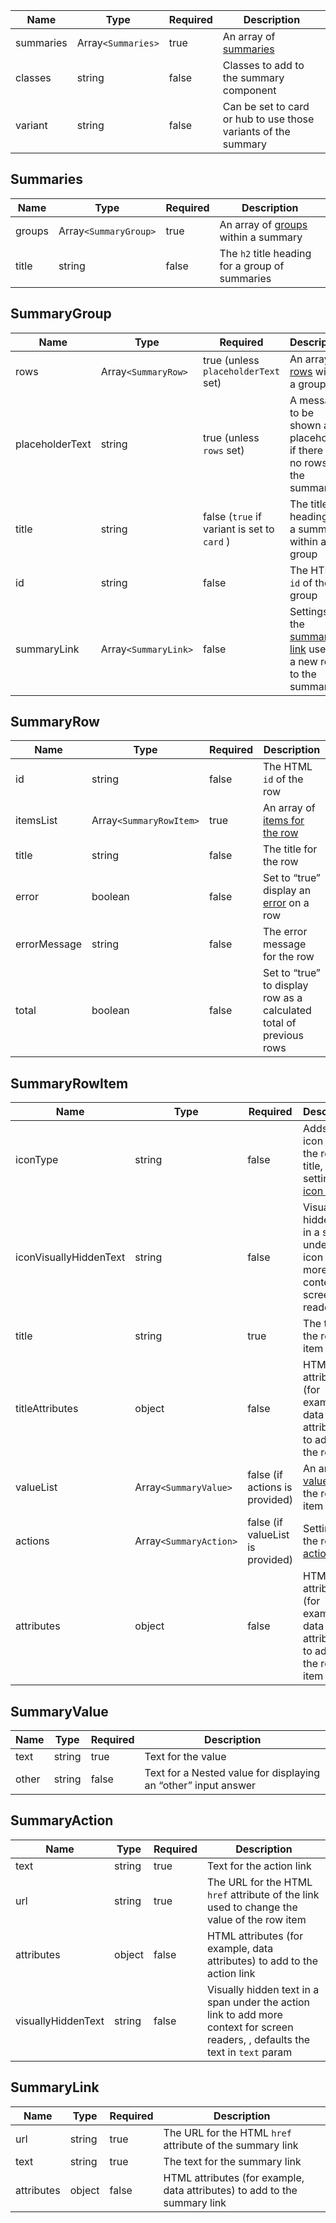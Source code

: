 | Name      | Type               | Required | Description                                                    |
| --------- | ------------------ | -------- | -------------------------------------------------------------- |
| summaries | Array`<Summaries>` | true     | An array of [summaries](#summaries)                            |
| classes   | string             | false    | Classes to add to the summary component                        |
| variant   | string             | false    | Can be set to card or hub to use those variants of the summary |

## Summaries

| Name   | Type                  | Required | Description                                          |
| ------ | --------------------- | -------- | ---------------------------------------------------- |
| groups | Array`<SummaryGroup>` | true     | An array of [groups](#summarygroup) within a summary |
| title  | string                | false    | The `h2` title heading for a group of summaries      |

## SummaryGroup

| Name            | Type                 | Required                                    | Description                                                                    |
| --------------- | -------------------- | ------------------------------------------- | ------------------------------------------------------------------------------ |
| rows            | Array`<SummaryRow>`  | true (unless `placeholderText` set)         | An array of [rows](#summaryrow) within a group                                 |
| placeholderText | string               | true (unless `rows` set)                    | A message to be shown as a placeholder if there are no rows in the summary     |
| title           | string               | false (`true` if variant is set to `card` ) | The title heading for a summary within a group                                 |
| id              | string               | false                                       | The HTML `id` of the group                                                     |
| summaryLink     | Array`<SummaryLink>` | false                                       | Settings for the [summary link](#summarylink) used to a new row to the summary |

## SummaryRow

| Name         | Type                    | Required | Description                                                         |
| ------------ | ----------------------- | -------- | ------------------------------------------------------------------- |
| id           | string                  | false    | The HTML `id` of the row                                            |
| itemsList    | Array`<SummaryRowItem>` | true     | An array of [items for the row](#summaryrowitem)                    |
| title        | string                  | false    | The title for the row                                               |
| error        | boolean                 | false    | Set to “true” display an [error](/components/error) on a row        |
| errorMessage | string                  | false    | The error message for the row                                       |
| total        | boolean                 | false    | Set to “true” to display row as a calculated total of previous rows |

## SummaryRowItem

| Name                   | Type                   | Required                         | Description                                                                                 |
| ---------------------- | ---------------------- | -------------------------------- | ------------------------------------------------------------------------------------------- |
| iconType               | string                 | false                            | Adds an icon before the row title, by setting the [icon type](/foundations/icons#icon-type) |
| iconVisuallyHiddenText | string                 | false                            | Visually hidden text in a span under the icon to add more context for screen readers        |
| title                  | string                 | true                             | The title for the row item                                                                  |
| titleAttributes        | object                 | false                            | HTML attributes (for example, data attributes) to add to the row title                      |
| valueList              | Array`<SummaryValue>`  | false (if actions is provided)   | An array of [value(s)](#summaryvalue) for the row item                                      |
| actions                | Array`<SummaryAction>` | false (if valueList is provided) | Settings for the row [action links](#summaryaction)                                         |
| attributes             | object                 | false                            | HTML attributes (for example, data attributes) to add to the row item                       |

## SummaryValue

| Name  | Type   | Required | Description                                                    |
| ----- | ------ | -------- | -------------------------------------------------------------- |
| text  | string | true     | Text for the value                                             |
| other | string | false    | Text for a Nested value for displaying an “other” input answer |

## SummaryAction

| Name               | Type   | Required | Description                                                                                                                      |
| ------------------ | ------ | -------- | -------------------------------------------------------------------------------------------------------------------------------- |
| text               | string | true     | Text for the action link                                                                                                         |
| url                | string | true     | The URL for the HTML `href` attribute of the link used to change the value of the row item                                       |
| attributes         | object | false    | HTML attributes (for example, data attributes) to add to the action link                                                         |
| visuallyHiddenText | string | false    | Visually hidden text in a span under the action link to add more context for screen readers, , defaults the text in `text` param |

## SummaryLink

| Name       | Type   | Required | Description                                                               |
| ---------- | ------ | -------- | ------------------------------------------------------------------------- |
| url        | string | true     | The URL for the HTML `href` attribute of the summary link                 |
| text       | string | true     | The text for the summary link                                             |
| attributes | object | false    | HTML attributes (for example, data attributes) to add to the summary link |
